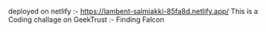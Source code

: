deployed on netlify :- https://lambent-salmiakki-85fa8d.netlify.app/
This is a Coding challage on GeekTrust :- Finding Falcon
